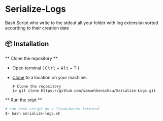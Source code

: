 # Serialize-Logs
Bash Script who write to the stdout all your folder with log extension sorted according to their creation date

## 📦 Installation

** Clone the repository **

- Open terminal ( <kbd>Ctrl</kbd> + <kbd>Alt</kbd> + <kbd>T</kbd> )

- [Clone](https://help.github.com/en/github/creating-cloning-and-archiving-repositories/cloning-a-repository) to a location on your machine.

  ```shell
  # Clone the repository
  $> git clone https://github.com/samuelbenichou/Serialize-Logs.git
  ```
** Run the sript **

```bash
# run bash script on a linux/macos terminal
$> bash serialize-logs.sh
```
